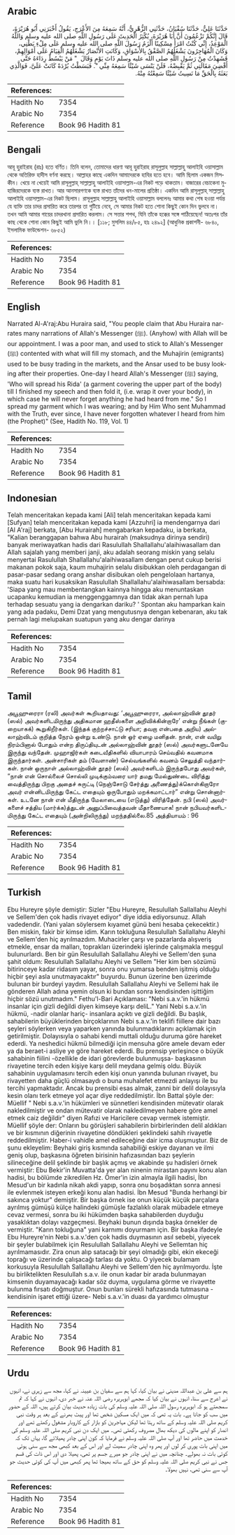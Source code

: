 ## Arabic


<div dir="rtl" lang="ar" style={{fontSize:'larger',backgroundColor:'#f8f9fa',padding:20}}>
حَدَّثَنَا عَلِيٌّ، حَدَّثَنَا سُفْيَانُ، حَدَّثَنِي الزُّهْرِيُّ، أَنَّهُ سَمِعَهُ مِنَ الأَعْرَجِ، يَقُولُ أَخْبَرَنِي أَبُو هُرَيْرَةَ، قَالَ إِنَّكُمْ تَزْعُمُونَ أَنَّ أَبَا هُرَيْرَةَ، يُكْثِرُ الْحَدِيثَ عَلَى رَسُولِ اللَّهِ صلى الله عليه وسلم وَاللَّهُ الْمَوْعِدُ، إِنِّي كُنْتُ امْرَأً مِسْكِينًا أَلْزَمُ رَسُولَ اللَّهِ صلى الله عليه وسلم عَلَى مِلْءِ بَطْنِي، وَكَانَ الْمُهَاجِرُونَ يَشْغَلُهُمُ الصَّفْقُ بِالأَسْوَاقِ، وَكَانَتِ الأَنْصَارُ يَشْغَلُهُمُ الْقِيَامُ عَلَى أَمْوَالِهِمْ، فَشَهِدْتُ مِنْ رَسُولِ اللَّهِ صلى الله عليه وسلم ذَاتَ يَوْمٍ وَقَالَ ‏ "‏ مَنْ يَبْسُطْ رِدَاءَهُ حَتَّى أَقْضِيَ مَقَالَتِي ثُمَّ يَقْبِضْهُ، فَلَنْ يَنْسَى شَيْئًا سَمِعَهُ مِنِّي ‏"‏‏.‏ فَبَسَطْتُ بُرْدَةً كَانَتْ عَلَىَّ، فَوَالَّذِي بَعَثَهُ بِالْحَقِّ مَا نَسِيتُ شَيْئًا سَمِعْتُهُ مِنْهُ‏.‏
</div>
<div style={{backgroundColor:'#f8f9fa',padding:20, marginBottom: 10}}><table> <thead> <tr> <th>References:</th> <th></th> </tr> </thead> <tbody><tr><td>Hadith No</td><td>7354</td></tr><tr><td>Arabic No</td><td>7354</td></tr><tr><td>Reference</td><td>Book 96 Hadith 81</td></tr></tbody></table></div>

## Bengali


<div dir="ltr" lang="bn" style={{fontSize:'larger',backgroundColor:'#f8f9fa',padding:20}}>
আবূ হুরাইরাহ (রাঃ) হতে বর্ণিত। তিনি বলেন, তোমাদের ধারণা আবূ হুরাইরাহ রাসূলুল্লাহ সাল্লাল্লাহু আলাইহি ওয়াসাল্লাম থেকে অতিরিক্ত হাদীস বর্ণনা করছে। আল্লাহর কাছে একদিন আমাদেরকে হাযির হতে হবে। আমি ছিলাম একজন মিসকীন। খেয়ে না খেয়েই আমি রাসূলুল্লাহ্ সাল্লাল্লাহু আলাইহি ওয়াসাল্লাম-এর নিকট পড়ে থাকতাম। বাজারের বেচাকেনা মুহাজিরদেরকে ব্যস্ত রাখত। আর আনসারগণকে ব্যস্ত রাখত তাঁদের ধন-মালের প্রতিষ্ঠা। একদিন আমি রাসূলুল্লাহ্ সাল্লাল্লাহু আলাইহি ওয়াসাল্লাম-এর নিকট ছিলাম। রাসূলুল্লাহ সাল্লাল্লাহু আলাইহি ওয়াসাল্লাম বললেনঃ আমার কথা শেষ হওয়া পর্যন্ত যে ব্যক্তি তার চাদর প্রসারিত করে তারপর তা গুটিয়ে নেবে, সে আমার নিকট হতে শোনা কিছুই কোন দিন ভুলবে না। তখন আমি আমার গায়ের চাদরখানা প্রসারিত করলাম। সে সত্তার শপথ, যিনি তাঁকে হক্কের সঙ্গে পাঠিয়েছেন! অতঃপর তাঁর কাছ থেকে শোনা কোন কিছুই আমি ভুলি নি।। [১১৮; মুসলিম ৪৪/৮৫, হাঃ ২৪৯২] (আধুনিক প্রকাশনী- ৬৮৪০, ইসলামিক ফাউন্ডেশন- ৬৮৫২)
</div>
<div style={{backgroundColor:'#f8f9fa',padding:20, marginBottom: 10}}><table> <thead> <tr> <th>References:</th> <th></th> </tr> </thead> <tbody><tr><td>Hadith No</td><td>7354</td></tr><tr><td>Arabic No</td><td>7354</td></tr><tr><td>Reference</td><td>Book 96 Hadith 81</td></tr></tbody></table></div>

## English


<div dir="ltr" lang="en" style={{fontSize:'larger',backgroundColor:'#f8f9fa',padding:20}}>
Narrated Al-A'raj:Abu Huraira said, "You people claim that Abu Huraira narrates many narrations of Allah's Messenger (ﷺ). (Anyhow) with Allah will be our appointment. I was a poor man, and used to stick to Allah's Messenger (ﷺ) contented with what will fill my stomach, and the Muhajirin (emigrants) used to be busy trading in the markets, and the Ansar used to be busy looking after their properties. One-day I heard Allah's Messenger (ﷺ) saying, 'Who will spread his Rida' (a garment covering the upper part of the body) till I finished my speech and then fold it, (i.e. wrap it over your body), in which case he will never forget anything he had heard from me." So I spread my garment which I was wearing; and by Him Who sent Muhammad with the Truth, ever since, I have never forgotten whatever I heard from him (the Prophet)" (See, Hadith No. 119, Vol. 1)
</div>
<div style={{backgroundColor:'#f8f9fa',padding:20, marginBottom: 10}}><table> <thead> <tr> <th>References:</th> <th></th> </tr> </thead> <tbody><tr><td>Hadith No</td><td>7354</td></tr><tr><td>Arabic No</td><td>7354</td></tr><tr><td>Reference</td><td>Book 96 Hadith 81</td></tr></tbody></table></div>

## Indonesian


<div dir="ltr" lang="id" style={{fontSize:'larger',backgroundColor:'#f8f9fa',padding:20}}>
Telah menceritakan kepada kami [Ali] telah menceritakan kepada kami [Sufyan] telah menceritakan kepada kami [Azzuhri] ia mendengarnya dari [Al A'raj] berkata, [Abu Hurairah] mengabarkan kepadaku, ia berkata, "Kalian beranggapan bahwa Abu hurairah (maksudnya dirinya sendiri) banyak meriwayatkan hadis dari Rasulullah Shallallahu'alaihiwasallam dan Allah sajalah yang memberi janji, aku adalah seorang miskin yang selalu menyertai Rasulullah Shallallahu'alaihiwasallam dengan perut cukup berisi makanan pokok saja, kaum muhajirin selalu disibukkan oleh perdagangan di pasar-pasar sedang orang anshar disibukan oleh pengelolaan hartanya, maka suatu hari kusaksikan Rasulullah Shallallahu'alaihiwasallam bersabda: 'Siapa yang mau membentangkan kainnya hingga aku menuntaskan ucapanku kemudian ia menggenggamnya dan tidak akan pernah lupa terhadap sesuatu yang ia dengarkan dariku? ' Spontan aku hamparkan kain yang ada padaku, Demi Dzat yang mengutusnya dengan kebenaran, aku tak pernah lagi melupakan suatupun yang aku dengar darinya
</div>
<div style={{backgroundColor:'#f8f9fa',padding:20, marginBottom: 10}}><table> <thead> <tr> <th>References:</th> <th></th> </tr> </thead> <tbody><tr><td>Hadith No</td><td>7354</td></tr><tr><td>Arabic No</td><td>7354</td></tr><tr><td>Reference</td><td>Book 96 Hadith 81</td></tr></tbody></table></div>

## Tamil


<div dir="ltr" lang="ta" style={{fontSize:'larger',backgroundColor:'#f8f9fa',padding:20}}>
அபூஹுரைரா (ரலி) அவர்கள் கூறியதாவது: ‘அபூஹுரைரா, அல்லாஹ்வின் தூதர் (ஸல்) அவர்களிடமிருந்து அதிகமான ஹதீஸ்களை அறிவிக்கின்றாரே’ என்று நீங்கள் (குறையாகக்) கூறுகிறீர்கள். (இந்தக் குற்றச்சாட்டு சரியா; தவறா என்பதை அறிய) அல்லாஹ்விடம் குறித்த நேரம் ஒன்று உண்டு. நான் ஓர் ஏழை மனிதன். நான், என் வயிறு நிரம்பினால் போதும் என்ற திருப்தியுடன் அல்லாஹ்வின் தூதர் (ஸல்) அவர்களுடனேயே இருந்து வந்தேன். முஹாஜிர்கள் கடைவீதிகளில் வியாபாரம் செய்வதில் கவனமாக இருந்தார்கள். அன்சாரிகள் தம் (வேளாண்) செல்வங்களில் கவனம் செலுத்தி வந்தார்கள். நான் ஒருநாள் அல்லாஹ்வின் தூதர் (ஸல்) அவர்களிடம் இருந்தபோது அவர்கள், “நான் என் சொல்லைச் சொல்லி முடிக்கும்வரை யார் தமது மேல்துண்டை விரித்து வைத்திருந்து பிறகு அதைச் சுருட்டி (நெஞ்சோடு சேர்த்து அணைத்து)க்கொள்கிறாரோ அவர் என்னிடமிருந்து கேட்ட எதையும் ஒருபோதும் மறக்கமாட்டார்” என்று சொன்னார்கள். உடனே நான் என் மீதிருந்த மேலாடையை (எடுத்து) விரித்தேன். நபி (ஸல்) அவர்களைச் சத்திய (மார்க்க)த்துடன் அனுப்பிவைத்தவன் மீதாணையாக! நான் நபியவர்களிடமிருந்து கேட்ட எதையும் (அன்றிலிருந்து) மறந்ததில்லை.85 அத்தியாயம் : 96
</div>
<div style={{backgroundColor:'#f8f9fa',padding:20, marginBottom: 10}}><table> <thead> <tr> <th>References:</th> <th></th> </tr> </thead> <tbody><tr><td>Hadith No</td><td>7354</td></tr><tr><td>Arabic No</td><td>7354</td></tr><tr><td>Reference</td><td>Book 96 Hadith 81</td></tr></tbody></table></div>

## Turkish


<div dir="ltr" lang="tr" style={{fontSize:'larger',backgroundColor:'#f8f9fa',padding:20}}>
Ebu Hureyre şöyle demiştir: Sizler "Ebu Hureyre, Resulullah Sallallahu Aleyhi ve Sellem'den çok hadis rivayet ediyor" diye iddia ediyorsunuz. Allah vadedendir. (Yani yalan söylersem kıyamet günü beni hesaba çekecektir.) Ben miskin, fakir bir kimse idim. Karın tokluğuna Resulullah Sallallahu Aleyhi ve Sellem'den hiç ayrılmazdım. Muhacirler çarşı ve pazarlarda alışveriş etmekle, ensar da malları, toprakları üzerindeki işlerinde çalışmakla meşgul bulunurlardı. Ben bir gün Resulullah Sallallahu Aleyhi ve Sellem'den şuna şahit oldum: Resulullah Sallallahu Aleyhi ve Sellem "Her kim ben sözümü bitirinceye kadar ridasım yayar, sonra onu yumarsa benden işitmiş olduğu hiçbir şeyi asla unutmayacaktır" buyurdu. Bunun üzerine ben üzerimde bulunan bir burdeyi yaydım. Resulullah Sallallahu Aleyhi ve Sellemi hak ile gönderen Allah adına yemin olsun ki bundan sonra kendisinden işittiğim hiçbir sözü unutmadım." Fethu'l-Bari Açıklaması: "Nebi s.a.v.'in hükmü insanlar için gizli değildi diyen kimseye karşı deliL." Yani Nebi s.a.v.'in hükmü, -nadir olanlar hariç- insanlara açıktı ve gizli değildi. Bu başlık, sahabilerin büyüklerinden birçoklarının Nebi s.a.v.'in teklifi fiillere dair bazı şeyleri söylerken veya yaparken yanında bulunmadıklarını açıklamak için getirilmiştir. Dolayısıyla o sahabi kendi muttali olduğu duruma göre hareket ederdi. Ya neshedici hükmü bilmediği için mensuha göre amele devam eder ya da beraet-i asliye ye göre hareket ederdi. Bu prensip yerleşince o büyük sahabinin fiilini -özellikle de idari görevlerde bulunmuşsa- başkasının rivayetine tercih eden kişiye karşı delil meydana gelmiş oldu. Büyük sahabinin uygulamasını tercih eden kişi onun yanında bulunan rivayet, bu rivayetten daha güçlü olmasaydı o buna muhalefet etmezdi anlayışı ile bu tercihi yapmaktadır. Ancak bu prensibi esas almak, zanni bir delil dolayısıyla kesin olanı terk etmeye yol açar diye reddedilmiştir. İbn Battal şöyle der: Müellif " Nebi s.a.v.'in hükümleri ve sünnetleri kendisinden mütevatir olarak nakledilmiştir ve ondan mütevatir olarak nakledilmeyen habere göre amel etmek caiz değildir" diyen Rafızi ve Haricilere cevap vermek istemiştir. Müellif şöyle der: Onların bu görüşleri sahabilerin birbirlerinden delil aldıkları ve bir kısmının diğerinin rivayetine döndükleri şeklindeki sahih rivayetle reddedilmiştir. Haber-i vahidle amel edileceğine dair icma oluşmuştur. Biz de şunu ekleyelim: Beyhaki giriş kısmında sahabiliği eskiye dayanan ve ilmi geniş olup, başkasına öğreten birisinin hafızasından bazı şeylerin silineceğine delil şeklinde bir başlık açmış ve akabinde şu hadisleri örnek vermiştir: Ebu Bekir'in Muvatta'da yer alan ninenin mirastan payını konu alan hadisi, bu bölümde zikredilen Hz. Ömer'in izin almayla ilgili hadisi, İbn Mesud'un bir kadınla nikah akdi yapıp, sonra onu boşadıktan sonra annesi ile evlenmek isteyen erkeği konu alan hadisi. İbn Mesud "Bunda herhangi bir sakınca yoktur" demiştir. Bir başka örnek ise onun küçük küçük parçalara ayrılmış gümüşü külçe halindeki gümüşle fazlalıklı olarak mübadele etmeye cevaz vermesi, sonra bu iki hükümden başka sahabilerden duyduğu yasaklıktan dolayı vazgeçmesi. Beyhaki bunun dışında başka örnekler de vermiştir. "Karın tokluğuna" yani karnımı doyurmam için. Bir başka ifadeyle Ebu Hureyre'nin Nebi s.a.v.'den çok hadis duymasının asıl sebebi, yiyecek bir şeyler bulabilmek için Resulullah Sallallahu Aleyhi ve Sellemtan hiç ayrılmamasıdır. Zira onun alıp satacağı bir şeyi olmadığı gibi, ekin ekeceği toprağı ve üzerinde çalışacağı tarlası da yoktu. O yiyecek bulamam korkusuyla Resulullah Sallallahu Aleyhi ve Sellem'den hiç ayrılmıyordu. İşte bu birliktelikten Resulullah s.a.v. ile onun kadar bir arada bulunmayan kimsenin duyamayacağı kadar söz duyma, uygulama görme ve rivayette bulunma fırsatı doğmuştur. Onun bunları sürekli hafızasında tutmasına -kendisinin işaret ettiği üzere- Nebi s.a.v.'in duası da yardımcı olmuştur
</div>
<div style={{backgroundColor:'#f8f9fa',padding:20, marginBottom: 10}}><table> <thead> <tr> <th>References:</th> <th></th> </tr> </thead> <tbody><tr><td>Hadith No</td><td>7354</td></tr><tr><td>Arabic No</td><td>7354</td></tr><tr><td>Reference</td><td>Book 96 Hadith 81</td></tr></tbody></table></div>

## Urdu


<div dir="rtl" lang="ur" style={{fontSize:'larger',backgroundColor:'#f8f9fa',padding:20}}>
ہم سے علی بن عبداللہ مدینی نے بیان کیا، کہا ہم سے سفیان بن عیینہ نے کہا، مجھ سے زہری نے، انہوں نے اعرج سے سنا، انہوں نے بیان کیا کہ مجھے ابوہریرہ رضی اللہ عنہ نے خبر دی، انہوں نے کہا کہ تم سمجھتے ہو کہ ابوہریرہ رسول اللہ صلی اللہ علیہ وسلم کی بات زیادہ حدیث بیان کرتے ہیں، اللہ کے حضور میں سب کو جانا ہے۔ بات یہ تھی کہ میں ایک مسکین شخص تھا اور پیٹ بھرنے کے بعد ہر وقت نبی کریم صلی اللہ علیہ وسلم کے ساتھ رہتا تھا لیکن مہاجرین کو بازار کے کاروبار مشغول رکھتے تھے اور انصار کو اپنے مالوں کی دیکھ بھال مصروف رکھتی تھی۔ میں ایک دن نبی کریم صلی اللہ علیہ وسلم کی خدمت میں حاضر تھا اور آپ صلی اللہ علیہ وسلم نے فرمایا کہ کون اپنی چادر پھیلائے گا، یہاں تک کہ میں اپنی بات پوری کر لوں اور پھر وہ اپنی چادر سمیٹ لے اور اس کے بعد کبھی مجھ سے سنی ہوئی کوئی بات نہ بھولے۔ چنانچہ میں نے اپنی چادر جو میرے جسم پر تھی، پھیلا دی اور اس ذات کی قسم جس نے نبی کریم صلی اللہ علیہ وسلم کو حق کے ساتھ بھیجا تھا پھر کبھی میں آپ کی کوئی حدیث جو آپ سے سنی تھی، نہیں بھولا۔
</div>
<div style={{backgroundColor:'#f8f9fa',padding:20, marginBottom: 10}}><table> <thead> <tr> <th>References:</th> <th></th> </tr> </thead> <tbody><tr><td>Hadith No</td><td>7354</td></tr><tr><td>Arabic No</td><td>7354</td></tr><tr><td>Reference</td><td>Book 96 Hadith 81</td></tr></tbody></table></div>